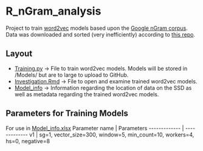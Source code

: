 # R_nGram_analysis
Project to train [word2vec](https://jalammar.github.io/illustrated-word2vec/) models based upon the [Google nGram corpus](http://storage.googleapis.com/books/ngrams/books/datasetsv2.html). Data was downloaded and sorted (very inefficiently) according to [this repo](https://github.com/ivalencius/nGram_download_and_sort).

## Layout
* [Training.py](https://github.com/ivalencius/R_nGram_analysis/blob/main/Training.Rmd) → File to train word2vec models. Models will be stored in /Models/ but are to large to upload to GitHub.
* [Investigation.Rmd](https://github.com/ivalencius/R_nGram_analysis/blob/main/Investigation.Rmd) → File to open and examine trained word2vec models.
* [Model_info](https://github.com/ivalencius/R_nGram_analysis/blob/main/Model_info.xlsx) → Information regarding the location of data on the SSD as well as metadata regarding the trained word2vec models.

## Parameters for Training Models
For use in [Model_info.xlsx](https://github.com/ivalencius/R_nGram_analysis/blob/main/Model_info.xlsx)
Parameter name | Parameters
------------- | -------------
v1 | sg=1, vector_size=300, window=5, min_count=10, workers=4, hs=0, negative=8
